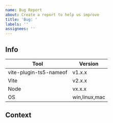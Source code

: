 ```yaml
---
name: Bug Report
about: Create a report to help us improve
title: 'Bug: '
labels: ''
assignees: ''
---
```


## Info

| Tool                   | Version                 |
| -----------------------| ----------------------- |
| vite-plugin-ts5-nameof | v1.x.x                  |
| Vite                   | v2.x.x                  |
| Node                   | vx.x.x                  |
| OS                     | win,linux,mac           |

## Context
